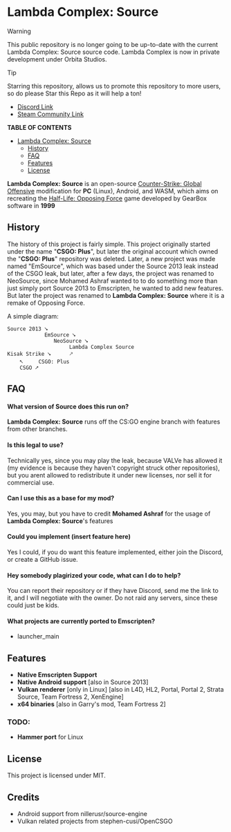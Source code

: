 # Lambda Complex: Source

> [!WARNING]
> This public repository is no longer going to be up-to-date with the current Lambda Complex: Source source code. Lambda Complex is now in private development under Orbita Studios.


> [!TIP]
> Starring this repository, allows us to promote this repository to more users, so do please Star this Repo as it will help a ton!

* [Discord Link](https://discord.com/invite/5Gpr5TSkJ4)
* [Steam Community Link](https://steamcommunity.com/groups/lambda-complex-source)

**TABLE OF CONTENTS**

* [Lambda Complex: Source](#lambda-complex-source)
   * [History](#history)
   * [FAQ](#faq)
   * [Features](#features)
   * [License](#license)


**Lambda Complex: Source** is an open-source [Counter-Strike: Global Offensive](https://developer.valvesoftware.com/wiki/Counter-Strike:_Global_Offensive) modification
for **PC** (Linux), Android, and WASM, which aims on recreating the [Half-Life: Opposing Force](https://developer.valvesoftware.com/wiki/Half-Life:_Opposing_Force) game developed
by GearBox software in **1999**


## History
The history of this project is fairly simple. This project originally started under the name "**CSGO: Plus**", but later the original account which owned the "**CSGO: Plus**" repository was deleted. Later, a new project was made named "EmSource", which was based under the Source 2013 leak instead of the CSGO leak, but later, after a few days, the project was renamed to NeoSource, since Mohamed Ashraf wanted to to do something more than just simply port Source 2013 to Emscripten, he wanted to add new features. But later the project was renamed to **Lambda Complex: Source** where it is a remake of Opposing Force.

A simple diagram:
```
Source 2013 ⭨
            EmSource ⭨        
               NeoSource ⭨ 
                    Lambda Complex Source
Kisak Strike ⭨      🡕       
    ⭦     CSGO: Plus
    CSGO ⭧
```
## FAQ

#### What version of Source does this run on?

**Lambda Complex: Source** runs off the CS:GO engine branch with features from other branches.

#### Is this legal to use?

Technically yes, since you may play the leak, because VALVe has allowed it (my evidence is because they haven't copyright struck other repositories), but you arent allowed to redistribute it under new licenses, nor sell it for commercial use.

#### Can I use this as a base for my mod?
Yes, you may, but you have to credit **Mohamed Ashraf** for the usage of **Lambda Complex: Source**'s features

#### Could you implement (insert feature here)
Yes I could, if you do want this feature implemented, either join the Discord, or create a GitHub issue.

#### Hey somebody plagirized your code, what can I do to help?
You can report their repository or if they have Discord, send me the link to it, and I will negotiate with the owner. Do not raid any servers, since these could just be kids.

#### What projects are currently ported to Emscripten?
- launcher_main

## Features

- **Native Emscripten Support**
- **Native Android support** [also in Source 2013]
- **Vulkan renderer** [only in Linux] [also in L4D, HL2, Portal, Portal 2, Strata Source, Team Fortress 2, XenEngine]
- **x64 binaries** [also in Garry's mod, Team Fortress 2]

### TODO:

- **Hammer port** for Linux

## License

This project is licensed under MIT.

## Credits

* Android support from nillerusr/source-engine
* Vulkan related projects from stephen-cusi/OpenCSGO
